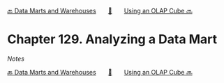 [🔙 Data Marts and Warehouses][previous-chapter]&nbsp;&nbsp;&nbsp;&nbsp;&nbsp;&nbsp;&nbsp;[🏡][readme]&nbsp;&nbsp;&nbsp;&nbsp;&nbsp;&nbsp;&nbsp;[Using an OLAP Cube 🔜][upcoming-chapter]

# Chapter 129. Analyzing a Data Mart

_Notes_

[🔙 Data Marts and Warehouses][previous-chapter]&nbsp;&nbsp;&nbsp;&nbsp;&nbsp;&nbsp;&nbsp;[🏡][readme]&nbsp;&nbsp;&nbsp;&nbsp;&nbsp;&nbsp;&nbsp;[Using an OLAP Cube 🔜][upcoming-chapter]

[readme]: README.md
[previous-chapter]: ch128-data-marts-and-warehouses.md
[upcoming-chapter]: ch130-using-an-olap-cube.md